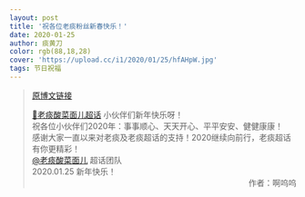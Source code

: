 ```yaml
---
layout: post
title: '祝各位老痰粉丝新春快乐！'
date: 2020-01-25
author: 痰黄刀
color: rgb(88,18,28)
cover: 'https://upload.cc/i1/2020/01/25/hfAHpW.jpg'
tags: 节日祝福
---
```


> [原博文链接](https://weibo.com/2886348734/Ir1QSBMjB)
> 
> [💎老痰酸菜面儿超话](https://weibo.com/p/100808c9bf185bddd18c52092ca1528b4d683a) 小伙伴们新年快乐呀！<br/>祝各位小伙伴们2020年：事事顺心、天天开心、平平安安、健健康康！<br/>感谢大家一直以来对老痰及老痰超话的支持！2020继续向前行，老痰超话有你更精彩！<br/>[@老痰酸菜面儿](https://weibo.com/u/1790149570) 超话团队<br/>2020.01.25 新年快乐！<span style="text-align:right; display:block">作者：啊呜呜</span>